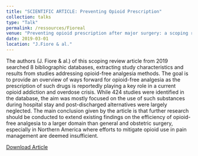 ```yaml
---
title: "SCIENTIFIC ARTICLE: Preventing Opioid Prescription"
collection: talks
type: "Talk"
permalink: /ressources/Fioreal
venue: "Preventing opioid prescription after major surgery: a scoping review of opioid-free analgesia"
date: 2019-03-01
location: "J.Fiore & al."
---
```


The authors (J. Fiore & al.) of this scoping review article from 2019 searched 8 bibliographic databases, extracting study characteristics and results from studies addressing opioid-free analgesia methods. The goal is to provide an overview of ways forward for opioid-free analgesia as the prescription of such drugs is reportedly playing a key role in a current opioid addiction and overdose crisis. While 424 studies were identified in the database, the aim was mostly focused on the use of such substances during hospital stay and post-discharged alternatives were largely neglected. The main conclusion given by the article is that further research should be conducted to extend existing findings on the efficiency of opioid-free analgesia to a larger domain than general and obstetric surgery, especially in Northern America where efforts to mitigate opioid use in pain management are deemed insufficient.

[Download Article](https://pubmed.ncbi.nlm.nih.gov/31563269/)
